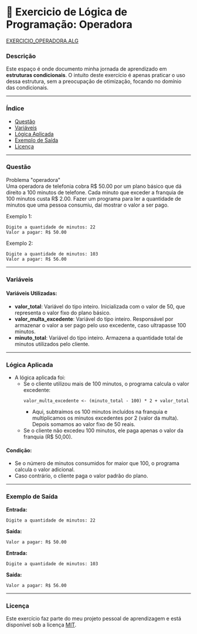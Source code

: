 
# 🚀 Exercicio de Lógica de Programação: Operadora

<a href="/logica-de-programação/VisualG_Portugol/Estrutura_Condicional/Exercicios/exercicio_operadora/exercicio_operadora.alg">EXERCICIO_OPERADORA.ALG</a>

### Descrição

Este espaço é onde documento minha jornada de aprendizado em **estruturas condicionais**. O intuito deste exercício é apenas praticar o uso dessa estrutura, sem a preocupação de otimização, focando no domínio das condicionais.

---

### Índice

- [Questão](#questão)
- [Variáveis](#variáveis)
- [Lógica Aplicada](#lógica-aplicada)
- [Exemplo de Saída](#exemplo-de-saída)
- [Licença](#licença)

---

### Questão

Problema "operadora"  
Uma operadora de telefonia cobra R$ 50.00 por um plano básico que dá direito a 100 minutos de telefone. Cada minuto que exceder a franquia de 100 minutos custa R$ 2.00. Fazer um programa para ler a quantidade de minutos que uma pessoa consumiu, daí mostrar o valor a ser pago.

Exemplo 1:
```
Digite a quantidade de minutos: 22  
Valor a pagar: R$ 50.00
```

Exemplo 2:
```
Digite a quantidade de minutos: 103  
Valor a pagar: R$ 56.00
```

---

### Variáveis

#### Variáveis Utilizadas:

- **valor_total**: Variável do tipo inteiro. Inicializada com o valor de 50, que representa o valor fixo do plano básico.
- **valor_multa_excedente**: Variável do tipo inteiro. Responsável por armazenar o valor a ser pago pelo uso excedente, caso ultrapasse 100 minutos.
- **minuto_total**: Variável do tipo inteiro. Armazena a quantidade total de minutos utilizados pelo cliente.

---

### Lógica Aplicada

- A lógica aplicada foi:
  - Se o cliente utilizou mais de 100 minutos, o programa calcula o valor excedente:
    ```alg
    valor_multa_excedente <- (minuto_total - 100) * 2 + valor_total
    ```
    - Aqui, subtraímos os 100 minutos incluídos na franquia e multiplicamos os minutos excedentes por 2 (valor da multa). Depois somamos ao valor fixo de 50 reais.
  - Se o cliente não excedeu 100 minutos, ele paga apenas o valor da franquia (R$ 50,00).

#### Condição:

- Se o número de minutos consumidos for maior que 100, o programa calcula o valor adicional.
- Caso contrário, o cliente paga o valor padrão do plano.

---

### Exemplo de Saída

**Entrada:**
```
Digite a quantidade de minutos: 22
```

**Saída:**
```
Valor a pagar: R$ 50.00
```

**Entrada:**
```
Digite a quantidade de minutos: 103
```

**Saída:**
```
Valor a pagar: R$ 56.00
```

---

### Licença

Este exercício faz parte do meu projeto pessoal de aprendizagem e está disponível sob a licença [MIT](LICENSE).
